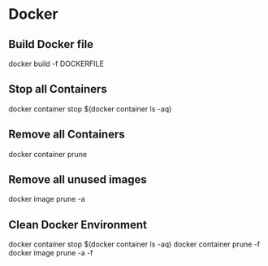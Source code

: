 # Docker

## Build Docker file 
docker build -f DOCKERFILE

## Stop all Containers 
docker container stop $(docker container ls -aq)

## Remove all Containers 
docker container prune

## Remove all unused images
docker image prune -a

## Clean Docker Environment
docker container stop $(docker container ls -aq)
docker container prune -f
docker image prune -a -f
